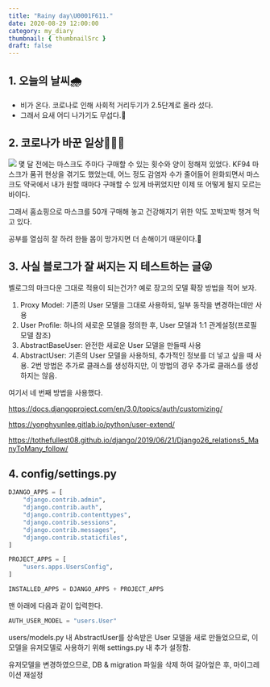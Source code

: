 ```yaml
---
title: "Rainy day\U0001F611."
date: 2020-08-29 12:00:00
category: my_diary
thumbnail: { thumbnailSrc }
draft: false
---
```


## 1. 오늘의 날씨🌧

- 비가 온다. 코로나로 인해 사회적 거리두기가 2.5단계로 올라 섰다.
- 그래서 요새 어디 나가기도 무섭다.🥵

## 2. 코로나가 바꾼 일상🤦🏻‍♂️

![](https://dimg.donga.com/wps/NEWS/IMAGE/2020/08/25/102635619.1.jpg)
몇 달 전에는 마스크도 주마다 구매할 수 있는 횟수와 양이 정해져 있었다. KF94 마스크가 품귀 현상을 겪기도 했었는데, 어느 정도 감염자 수가 줄어들어 완화되면서 마스크도 약국에서 내가 원할 때마다 구매할 수 있게 바뀌었지만 이제 또 어떻게 될지 모르는 바이다.

그래서 홈쇼핑으로 마스크를 50개 구매해 놓고 건강해지기 위한 약도 꼬박꼬박 챙겨 먹고 있다.

공부를 열심히 잘 하려 한들 몸이 망가지면 더 손해이기 때문이다.🥶

## 3. 사실 블로그가 잘 써지는 지 테스트하는 글😜

벨로그의 마크다운 그대로 적용이 되는건가?
예로 장고의 모델 확장 방법을 적어 보자.

1. Proxy Model: 기존의 User 모델을 그대로 사용하되, 일부 동작을 변경하는데만 사용
2. User Profile: 하나의 새로운 모델을 정의한 후, User 모델과 1:1 관계설정(프로필 모델 참조)
3. AbstractBaseUser: 완전한 새로운 User 모델을 만들때 사용
4. AbstractUser: 기존의 User 모델을 사용하되, 추가적인 정보를 더 넣고 싶을 때 사용. 2번 방법은 추가로 클래스를 생성하지만, 이 방법의 경우 추가로 클래스를 생성하지는 않음.

여기서 네 번째 방법을 사용했다.

https://docs.djangoproject.com/en/3.0/topics/auth/customizing/

https://yonghyunlee.gitlab.io/python/user-extend/

https://tothefullest08.github.io/django/2019/06/21/Django26_relations5_ManyToMany_follow/

## 4. config/settings.py

```py
DJANGO_APPS = [
    "django.contrib.admin",
    "django.contrib.auth",
    "django.contrib.contenttypes",
    "django.contrib.sessions",
    "django.contrib.messages",
    "django.contrib.staticfiles",
]

PROJECT_APPS = [
    "users.apps.UsersConfig",
]

INSTALLED_APPS = DJANGO_APPS + PROJECT_APPS
```

맨 아래에 다음과 같이 입력한다.

```py
AUTH_USER_MODEL = "users.User"
```

users/models.py 내 AbstractUser를 상속받은 User 모델을 새로 만들었으므로, 이 모델을 유저모델로 사용하기 위해 settings.py 내 추가 설정함.

유저모델을 변경하였으므로, DB & migration 파일을 삭제 하여 갈아엎은 후, 마이그레이션 재설정
